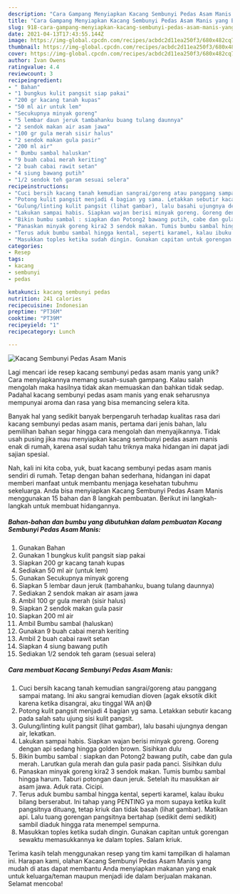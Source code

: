 ```yaml
---
description: "Cara Gampang Menyiapkan Kacang Sembunyi Pedas Asam Manis yang Enak Banget"
title: "Cara Gampang Menyiapkan Kacang Sembunyi Pedas Asam Manis yang Enak Banget"
slug: 918-cara-gampang-menyiapkan-kacang-sembunyi-pedas-asam-manis-yang-enak-banget
date: 2021-04-13T17:43:55.144Z
image: https://img-global.cpcdn.com/recipes/acbdc2d11ea250f3/680x482cq70/kacang-sembunyi-pedas-asam-manis-foto-resep-utama.jpg
thumbnail: https://img-global.cpcdn.com/recipes/acbdc2d11ea250f3/680x482cq70/kacang-sembunyi-pedas-asam-manis-foto-resep-utama.jpg
cover: https://img-global.cpcdn.com/recipes/acbdc2d11ea250f3/680x482cq70/kacang-sembunyi-pedas-asam-manis-foto-resep-utama.jpg
author: Ivan Owens
ratingvalue: 4.4
reviewcount: 3
recipeingredient:
- " Bahan"
- "1 bungkus kulit pangsit siap pakai"
- "200 gr kacang tanah kupas"
- "50 ml air untuk lem"
- "Secukupnya minyak goreng"
- "5 lembar daun jeruk tambahanku buang tulang daunnya"
- "2 sendok makan air asam jawa"
- "100 gr gula merah sisir halus"
- "2 sendok makan gula pasir"
- "200 ml air"
- " Bumbu sambal haluskan"
- "9 buah cabai merah keriting"
- "2 buah cabai rawit setan"
- "4 siung bawang putih"
- "1/2 sendok teh garam sesuai selera"
recipeinstructions:
- "Cuci bersih kacang tanah kemudian sangrai/goreng atau panggang sampai matang. Ini aku sangrai kemudian dioven (agak eksotik dikit karena ketika disangrai, aku tinggal WA an)😅"
- "Potong kulit pangsit menjadi 4 bagian yg sama. Letakkan sebutir kacang pada salah satu ujung sisi kulit pangsit."
- "Gulung/linting kulit pangsit (lihat gambar), lalu basahi ujungnya dengan air, lekatkan."
- "Lakukan sampai habis. Siapkan wajan berisi minyak goreng. Goreng dengan api sedang hingga golden brown. Sisihkan dulu"
- "Bikin bumbu sambal : siapkan dan Potong2 bawang putih, cabe dan gula merah. Larutkan gula merah dan gula pasir pada panci. Sisihkan dulu"
- "Panaskan minyak goreng kira2 3 sendok makan. Tumis bumbu sambal hingga harum. Taburi potongan daun jeruk. Setelah itu masukkan air asam jawa. Aduk rata. Cicipi."
- "Terus aduk bumbu sambal hingga kental, seperti karamel, kalau ibuku bilang berserabut. Ini tahap yang PENTING ya mom supaya ketika kulit pangsitnya dituang, tetap kriuk dan tidak basah (lihat gambar). Matikan api. Lalu tuang gorengan pangsitnya bertahap (sedikit demi sedikit) sambil diaduk hingga rata menempel sempurna."
- "Masukkan toples ketika sudah dingin. Gunakan capitan untuk gorengan sewaktu memasukkannya ke dalam toples. Salam kriuk."
categories:
- Resep
tags:
- kacang
- sembunyi
- pedas

katakunci: kacang sembunyi pedas 
nutrition: 241 calories
recipecuisine: Indonesian
preptime: "PT36M"
cooktime: "PT39M"
recipeyield: "1"
recipecategory: Lunch

---
```



![Kacang Sembunyi Pedas Asam Manis](https://img-global.cpcdn.com/recipes/acbdc2d11ea250f3/680x482cq70/kacang-sembunyi-pedas-asam-manis-foto-resep-utama.jpg)

Lagi mencari ide resep kacang sembunyi pedas asam manis yang unik? Cara menyiapkannya memang susah-susah gampang. Kalau salah mengolah maka hasilnya tidak akan memuaskan dan bahkan tidak sedap. Padahal kacang sembunyi pedas asam manis yang enak seharusnya mempunyai aroma dan rasa yang bisa memancing selera kita.



Banyak hal yang sedikit banyak berpengaruh terhadap kualitas rasa dari kacang sembunyi pedas asam manis, pertama dari jenis bahan, lalu pemilihan bahan segar hingga cara mengolah dan menyajikannya. Tidak usah pusing jika mau menyiapkan kacang sembunyi pedas asam manis enak di rumah, karena asal sudah tahu triknya maka hidangan ini dapat jadi sajian spesial.


Nah, kali ini kita coba, yuk, buat kacang sembunyi pedas asam manis sendiri di rumah. Tetap dengan bahan sederhana, hidangan ini dapat memberi manfaat untuk membantu menjaga kesehatan tubuhmu sekeluarga. Anda bisa menyiapkan Kacang Sembunyi Pedas Asam Manis menggunakan 15 bahan dan 8 langkah pembuatan. Berikut ini langkah-langkah untuk membuat hidangannya.

<!--inarticleads1-->

##### Bahan-bahan dan bumbu yang dibutuhkan dalam pembuatan Kacang Sembunyi Pedas Asam Manis:

1. Gunakan  Bahan
1. Gunakan 1 bungkus kulit pangsit siap pakai
1. Siapkan 200 gr kacang tanah kupas
1. Sediakan 50 ml air (untuk lem)
1. Gunakan Secukupnya minyak goreng
1. Siapkan 5 lembar daun jeruk (tambahanku, buang tulang daunnya)
1. Sediakan 2 sendok makan air asam jawa
1. Ambil 100 gr gula merah (sisir halus)
1. Siapkan 2 sendok makan gula pasir
1. Siapkan 200 ml air
1. Ambil  Bumbu sambal (haluskan)
1. Gunakan 9 buah cabai merah keriting
1. Ambil 2 buah cabai rawit setan
1. Siapkan 4 siung bawang putih
1. Sediakan 1/2 sendok teh garam (sesuai selera)




<!--inarticleads2-->

##### Cara membuat Kacang Sembunyi Pedas Asam Manis:

1. Cuci bersih kacang tanah kemudian sangrai/goreng atau panggang sampai matang. Ini aku sangrai kemudian dioven (agak eksotik dikit karena ketika disangrai, aku tinggal WA an)😅
1. Potong kulit pangsit menjadi 4 bagian yg sama. Letakkan sebutir kacang pada salah satu ujung sisi kulit pangsit.
1. Gulung/linting kulit pangsit (lihat gambar), lalu basahi ujungnya dengan air, lekatkan.
1. Lakukan sampai habis. Siapkan wajan berisi minyak goreng. Goreng dengan api sedang hingga golden brown. Sisihkan dulu
1. Bikin bumbu sambal : siapkan dan Potong2 bawang putih, cabe dan gula merah. Larutkan gula merah dan gula pasir pada panci. Sisihkan dulu
1. Panaskan minyak goreng kira2 3 sendok makan. Tumis bumbu sambal hingga harum. Taburi potongan daun jeruk. Setelah itu masukkan air asam jawa. Aduk rata. Cicipi.
1. Terus aduk bumbu sambal hingga kental, seperti karamel, kalau ibuku bilang berserabut. Ini tahap yang PENTING ya mom supaya ketika kulit pangsitnya dituang, tetap kriuk dan tidak basah (lihat gambar). Matikan api. Lalu tuang gorengan pangsitnya bertahap (sedikit demi sedikit) sambil diaduk hingga rata menempel sempurna.
1. Masukkan toples ketika sudah dingin. Gunakan capitan untuk gorengan sewaktu memasukkannya ke dalam toples. Salam kriuk.




Terima kasih telah menggunakan resep yang tim kami tampilkan di halaman ini. Harapan kami, olahan Kacang Sembunyi Pedas Asam Manis yang mudah di atas dapat membantu Anda menyiapkan makanan yang enak untuk keluarga/teman maupun menjadi ide dalam berjualan makanan. Selamat mencoba!
